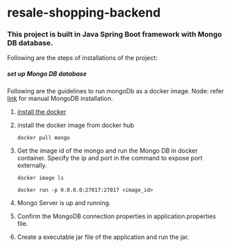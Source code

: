 # resale-shopping-backend

### This project is built in Java Spring Boot framework with Mongo DB database. ###

Following are the steps of installations of the project:

##### set up Mongo DB database #####

Following are the guidelines to run mongoDb as a docker image. 
Node: refer [link](https://docs.mongodb.com/manual/installation/) for manual MongoDB installation.

1. [install the docker](https://docs.docker.com/get-docker/)
2. install the docker image from docker hub

     `docker pull mongo`
    
3. Get the image id of the mongo and run the Mongo DB in docker container. 
    Specify the ip and port in the command to expose port externally. 

      `docker image ls`
 
     `docker run -p 0.0.0.0:27017:27017 <image_id>`
     
 4. Mongo Server is up and running.   
  
 5. Confirm the MongoDB connection properties in application.properties file.
 

 6. Create a executable jar file of the application and run the jar.